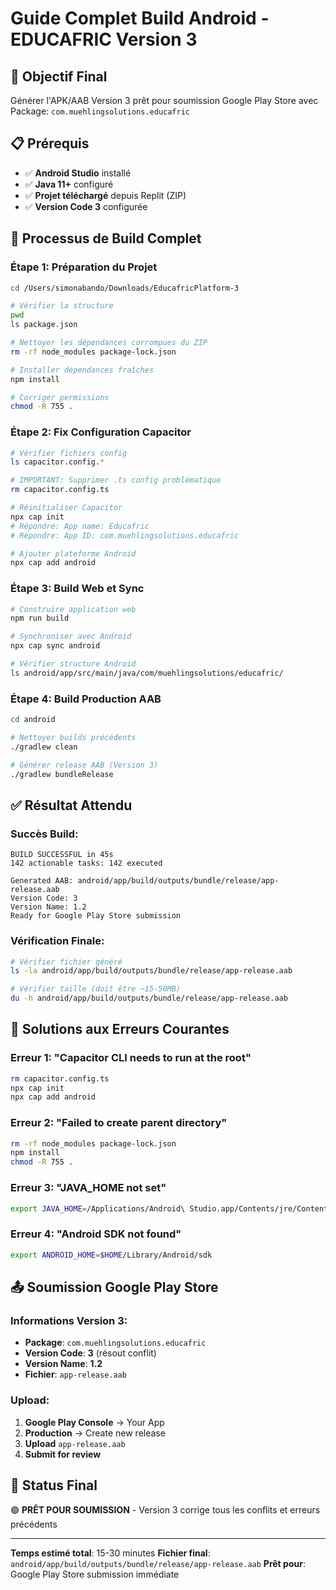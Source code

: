 # Guide Complet Build Android - EDUCAFRIC Version 3

## 🎯 **Objectif Final**
Générer l'APK/AAB Version 3 prêt pour soumission Google Play Store avec Package: `com.muehlingsolutions.educafric`

## 📋 **Prérequis**
- ✅ **Android Studio** installé
- ✅ **Java 11+** configuré  
- ✅ **Projet téléchargé** depuis Replit (ZIP)
- ✅ **Version Code 3** configurée

## 🔧 **Processus de Build Complet**

### Étape 1: Préparation du Projet
```bash
cd /Users/simonabando/Downloads/EducafricPlatform-3

# Vérifier la structure
pwd
ls package.json

# Nettoyer les dépendances corrompues du ZIP
rm -rf node_modules package-lock.json

# Installer dépendances fraîches
npm install

# Corriger permissions
chmod -R 755 .
```

### Étape 2: Fix Configuration Capacitor
```bash
# Vérifier fichiers config
ls capacitor.config.*

# IMPORTANT: Supprimer .ts config problématique
rm capacitor.config.ts

# Réinitialiser Capacitor
npx cap init
# Répondre: App name: Educafric
# Répondre: App ID: com.muehlingsolutions.educafric

# Ajouter plateforme Android
npx cap add android
```

### Étape 3: Build Web et Sync
```bash
# Construire application web
npm run build

# Synchroniser avec Android
npx cap sync android

# Vérifier structure Android
ls android/app/src/main/java/com/muehlingsolutions/educafric/
```

### Étape 4: Build Production AAB
```bash
cd android

# Nettoyer builds précédents
./gradlew clean

# Générer release AAB (Version 3)
./gradlew bundleRelease
```

## ✅ **Résultat Attendu**

### Succès Build:
```
BUILD SUCCESSFUL in 45s
142 actionable tasks: 142 executed

Generated AAB: android/app/build/outputs/bundle/release/app-release.aab
Version Code: 3
Version Name: 1.2
Ready for Google Play Store submission
```

### Vérification Finale:
```bash
# Vérifier fichier généré
ls -la android/app/build/outputs/bundle/release/app-release.aab

# Vérifier taille (doit être ~15-50MB)
du -h android/app/build/outputs/bundle/release/app-release.aab
```

## 🚨 **Solutions aux Erreurs Courantes**

### Erreur 1: "Capacitor CLI needs to run at the root"
```bash
rm capacitor.config.ts
npx cap init
npx cap add android
```

### Erreur 2: "Failed to create parent directory"
```bash
rm -rf node_modules package-lock.json
npm install
chmod -R 755 .
```

### Erreur 3: "JAVA_HOME not set"
```bash
export JAVA_HOME=/Applications/Android\ Studio.app/Contents/jre/Contents/Home
```

### Erreur 4: "Android SDK not found"
```bash
export ANDROID_HOME=$HOME/Library/Android/sdk
```

## 📤 **Soumission Google Play Store**

### Informations Version 3:
- **Package**: `com.muehlingsolutions.educafric`
- **Version Code**: **3** (résout conflit)
- **Version Name**: **1.2**
- **Fichier**: `app-release.aab`

### Upload:
1. **Google Play Console** → Your App
2. **Production** → Create new release
3. **Upload** `app-release.aab`
4. **Submit for review** 

## 🎉 **Status Final**
🟢 **PRÊT POUR SOUMISSION** - Version 3 corrige tous les conflits et erreurs précédents

---

**Temps estimé total**: 15-30 minutes
**Fichier final**: `android/app/build/outputs/bundle/release/app-release.aab`
**Prêt pour**: Google Play Store submission immédiate